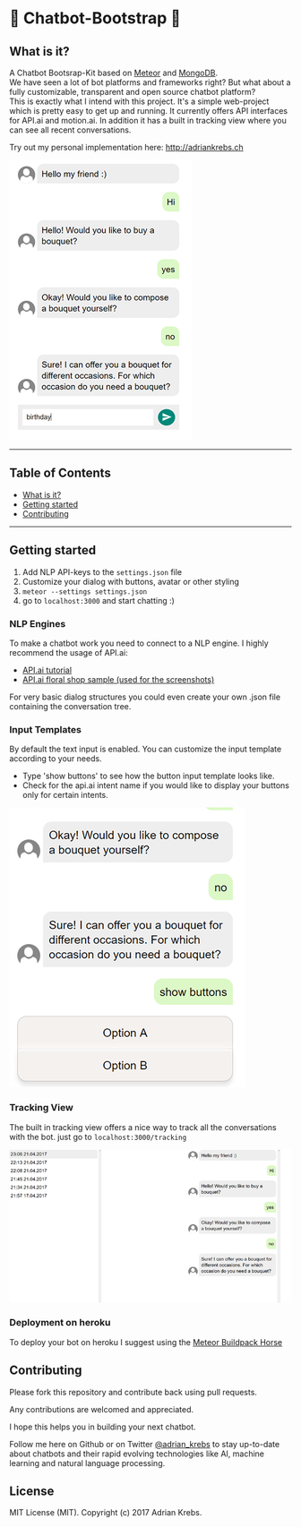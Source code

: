# 🤖 Chatbot-Bootstrap 🤖


## What is it?

A Chatbot Bootsrap-Kit based on [Meteor](https://github.com/meteor/meteor) and [MongoDB](https://www.mongodb.com). <br />
We have seen a lot of bot platforms and frameworks right? But what about a fully customizable, transparent and open source chatbot platform? <br />
This is exactly what I intend with this project.
It's a simple web-project which is pretty easy to get up and running. It currently offers API interfaces for API.ai and motion.ai. 
In addition it has a built in tracking view where you can see all recent conversations.

Try out my personal implementation here: http://adriankrebs.ch

![bot conversation](conversation.png)

---

## Table of Contents

- [What is it?](#what-is-it)
- [Getting started](#getting-started)
- [Contributing](#contributing)

---


## Getting started

1. Add NLP API-keys to the `settings.json` file 
2. Customize your dialog with buttons, avatar or other styling
3. `meteor --settings settings.json`
4. go to `localhost:3000` and start chatting :)

### NLP Engines
To make a chatbot work you need to connect to a NLP engine. I highly recommend the usage of API.ai:
- [API.ai tutorial](https://docs.api.ai/docs/profile-bot-example-agent)
- [API.ai floral shop sample (used for the screenshots)](https://docs.api.ai/docs/guidelines-contexts)

For very basic dialog structures you could even create your own .json file containing the conversation tree.

### Input Templates
By default the text input is enabled. You can customize the input template according to your needs.
- Type 'show buttons' to see how the button input template looks like.
- Check for the api.ai intent name if you would like to display your buttons only for certain intents.

![buttons](buttons.png)


### Tracking View

The built in tracking view offers a nice way to track all the conversations with the bot.
just go to `localhost:3000/tracking`

![tracking view](tracking.png)


### Deployment on heroku

To deploy your bot on heroku I suggest using the [Meteor Buildpack Horse](https://github.com/AdmitHub/meteor-buildpack-horse)

## Contributing

Please fork this repository and contribute back using pull requests.

Any contributions are welcomed and appreciated.

I hope this helps you in building your next chatbot.


Follow me here on Github or on Twitter [@adrian_krebs](https://twitter.com/krebs_adrian) to stay up-to-date about chatbots and their rapid evolving technologies like AI, machine learning and natural language processing.

## License

MIT License (MIT). Copyright (c) 2017 Adrian Krebs.
